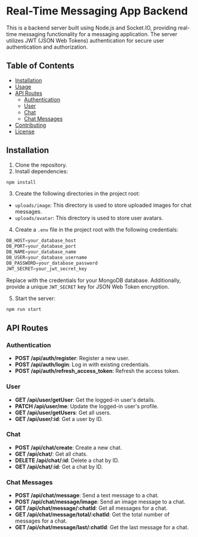 # Real-Time Messaging App Backend

This is a backend server built using Node.js and Socket.IO, providing real-time messaging functionality for a messaging application. The server utilizes JWT (JSON Web Tokens) authentication for secure user authentication and authorization.

## Table of Contents

- [Installation](#installation)
- [Usage](#usage)
- [API Routes](#api-routes)
  - [Authentication](#authentication)
  - [User](#user)
  - [Chat](#chat)
  - [Chat Messages](#chat-messages)
- [Contributing](#contributing)
- [License](#license)

## Installation

1. Clone the repository.
2. Install dependencies:

```bash
npm install
```
3. Create the following directories in the project root:
- `uploads/image`: This directory is used to store uploaded images for chat messages.
- `uploads/avatar`: This directory is used to store user avatars.

4. Create a `.env` file in the project root with the following credentials:
```js
DB_HOST=your_database_host
DB_PORT=your_database_port
DB_NAME=your_database_name
DB_USER=your_database_username
DB_PASSWORD=your_database_password
JWT_SECRET=your_jwt_secret_key
```


Replace with the credentials for your MongoDB database. Additionally, provide a unique `JWT_SECRET` key for JSON Web Token encryption.

5. Start the server:

```bash
npm run start
```

## API Routes

### Authentication

- **POST /api/auth/register**: Register a new user.
- **POST /api/auth/login**: Log in with existing credentials.
- **POST /api/auth/refresh_access_token**: Refresh the access token.

### User

- **GET /api/user/getUser**: Get the logged-in user's details.
- **PATCH /api/user/me**: Update the logged-in user's profile.
- **GET /api/user/getUsers**: Get all users.
- **GET /api/user/:id**: Get a user by ID.

### Chat

- **POST /api/chat/create**: Create a new chat.
- **GET /api/chat/**: Get all chats.
- **DELETE /api/chat/:id**: Delete a chat by ID.
- **GET /api/chat/:id**: Get a chat by ID.

### Chat Messages

- **POST /api/chat/message**: Send a text message to a chat.
- **POST /api/chat/message/image**: Send an image message to a chat.
- **GET /api/chat/message/:chatId**: Get all messages for a chat.
- **GET /api/chat/message/total/:chatId**: Get the total number of messages for a chat.
- **GET /api/chat/message/last/:chatId**: Get the last message for a chat.




